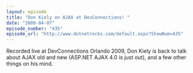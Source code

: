 ```yaml
---
layout: episode
title: "Don Kiely on AJAX at DevConnections! "
date: "2009-04-07"
episode_number: "435"
episode_url: "http://www.dotnetrocks.com/default.aspx?ShowNum=435"
---
```


Recorded live at DevConnections Orlando 2009, Don Kiely is back to talk about AJAX old and new (ASP.NET AJAX 4.0 is just out), and a few other things on his mind.
